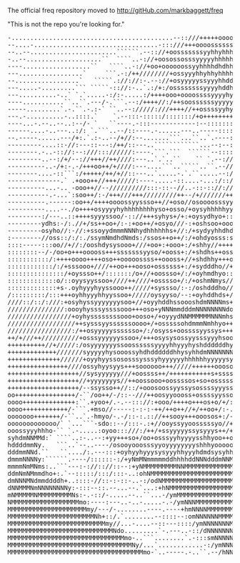 The official freq repository moved to http://gitHub.com/markbaggett/freq

"This is not the repo you're looking for."


<pre>-...........................................--::///+++++oooo+++/::---..........--.------------------
--....-.................................-:::///+++oooosssssssyyyyso+/--..-.....-.-------------------
--..--.......................``````.--:://+oosssssssyyhhyhhhyyyyyyyyyo/:-...-...--------------------
-..--....................``  ````..-://+oosossosssyyyyyhhhhhhhhhhdhhhhys/--.....--------------------
----..................``   ````..-://+oo+oooooossyyhhhhdhdhhhhhhhhhhhhhhyo:...-.--------------------
---.................`     ```.-:/++////////+ossyyyhhyhhyhhhhhhyhhhhhddhhdhs:--..--------------------
--.................`   `````.://://:-.--://+osyyyyyssyyyhhddhhyhhhhhhhhddddhs/----------------------
---.....-.........``` `````-:://:-..`.:/+:/ossssssssyyyyhddhhhhhhhhhhddddddhhyso/-------------------
---..........-..` `.`.....-:/:-.....:/++++ooo+oooossssyyyyhyhhhhhhhhdhdddddhyyyyys+:--.-------------
----...........``..``.---/-.```.--:/++++//:/++soossssssyyyyyhhhhhhhhhdhhhhdhysyyyyys/---------------
-----.........`.-.``.-.:-` ``..--://///:///++++//++ossssyyhyyyyssyyyyhhhddhhhyyssyhyy+--..----------
---.-..........-..::::.`    `.--:::-:::::/:::::::/+o+++++++++++ooosssysyyhhhhyyssyyyhho-------------
----...-.--..--..:--/- `   ``----.-:::------------:--:::::::////++oossssyhhhdhysssyyhhy/------------
------....-..---..:/: `.```..--/::----.-......---..-----::::/://+++ooossyhddddhsssyyyhhs:-----------
--.-----......---/+:.`.:-..--/+//:--.......```...``..`.----::://+++ososyyhdhddhhyyyyyydh/-----------
---------....::-//:---::---:/++/::---..````````````...--:--:::/++ooooosshhdddhddhyyyyydd/-----------
--------.-..-:://:--:///::://////:----.```.```  ``````--::::::/++ooooosyhdddddddhhyhhhdd+-----------
---------..--:/+/--://+++//++////:---..`.`..``    `` `.--:///:/+++oooosyhdhddddddyhhhhhdo-----------
----------..-/+:-.-/+++oo++/+////:---....```..`````..``.--////++++ooossyhdhddddddhhddhhd+-----------
--------....-::```:/+++++/++/+//::---..`.....-.`.``.....--:///+++++oosyhddhdmmddmdhdmdhh:-----------
--------------.` .+ooo++//+++/////:----.....-::....-...:/:://++++++oosyhdddmmmmdddddddhh:-----------
----------...-.. -ooo++//--//////////:::-::--//..-::-:://:///++/+++oosshdddmmmdddhdmmmdh+-----------
-----------.-...`:soo++/:-/+++///+++/////////++--/+///////+++++++++ossyhdddmmmmdddddmmmh/-----------
----------.------:oo++/++++oooossyyssso++//+oso//osoooosssyyyyssyssssyyhdmmmmmmmhddddmmh------------
----------....--./o++++osyyyyhyhhhhhhhhyso+osso/+oysyhhhhhyyyhyyyyyyhhhdmmNmmmmdhhdddmmy:-----------
---------:/---..::++++syyyssoo/-:://+++syhys+/+:+oysydhyo+::--:/+osyhhdmNmmmmdmdhyhdddmhoss+--------
---------ydhs:-/:.//+/ss++oo+/:-:+oo++/+osyo///-:+oshsoo+ooo+/+oooosyhdmNNmdddmmdyhhmmmmddmmh-------
---------osyho//:-//:+ssoyydmmmNNNhydhhhhhhs+//:/+sydyyhhdhdmhNhmmmdddmmNNmddmddhhhdmmmNNNNNm/------
:--------//oss::/:/:./ssymNmdhdNmds:/ssos++o++/:/+ohdyosss:shmmdyhdmNNNNNmhhmmdddydmmmNNNNNNh/------
::::-----:::oo//+//:/ooshdysysooo+///+oo+:+ooo+:/+shhy//++++oosssyhhhhdmmhyddddmmhdNdmmNNmmho:------
::::::::--/-/oo+o+++ooooss+++sssssssyyso/+ooss+:/+shdhs++osssyyyyyyssyhyssyhdmmNmmNNmmmmNmho/-------
:::::::::::/:++++oooo++++oso++ooooossss++oooss+//+shdhhy+++ooooooosysssoosyhdNNNNNNMNmmmmmy+:-------
::::::::::::/:/+sssooo+////++oo+++ooso+ossssss+:/+sydddho//+ooooooo+/+osyyhdmNNMNNNMNNNdmds:--------
:::::::::::::::/+oyssso++/:::::::/o+//+oossso+/:/+oyhmdhyo::://++////+oyhhdmNNNNmNNNMNNdmh:---------
:::::::::::::o/::oyysyyssoo+////++////+osssso+/:/+oshmNmys//::://///+osyhdmNNNNNmNNNMNNmN/----------
:::::::::::::+s-.oyhyyyhyyssooo++/////+syssso/:-:/oshdddho///:/++++osyyhddmNNNNmmNNNNmmNy-----------
/:::::::::/:::+++oyhhyyyhhyyssoo+/////oysyyso/--:+oyhddhds+//:/++oossyyhhdmmNNNmNMNNNNNy------------
////::/::/:///:+osyhyssyyyyyyysoo+//+oyyhddhssoooshdmNNNNms++///+osssyyyhhdmmNNdNNNNNmo-------------
///////////////:oooyhysssyssssooo+++oso+yNNNmmdddmNNNNNNNNdo++//++ossyyhyhhdmmmdMNNNd:--------------
/////////////////+oyhyssssssssooo+ooso+/+oyyydNNMMMMMMNNNmhsso++++osyyhhhhdmNNNmNNNm/---------------
//////////////////++sysssyyssssssoooo+/+osssssohdmmmNmhhyo+++sooooosyyhhhhmmNNNNmmy:----------------
/////////////////:/++osyyyyysssssso+/:/osyss+oossssyyssys++++ossoosssyhhhddmNNmNmo:-----------------
++/+///++//////////+osssyyyyyyssoo+/+++osysysossyysssyyyhsooos+oooossyhyddmmNNmNd/------------------
++++++++++//+/////:/osyyyyyyyssoossssssyyyyhhyyyhyshddddddhyhhyyssooosyhhdmmNNNNs------------------:
+++++++++++++///////syyyyyhysooossyhdhddddddhhysyhhdmNNNNNNNNNmhssoooyyhyhddNNNd/:--------::--:::-::
++++++++++++++//////+oyyhyyssososssysssyhyyyyyyhhhhhhyyyyysyyyyo+++ossyhdddmNNNs:--:::::::::::::::::
++++++++++++++++////ossyhyysyys+++soooooo+++/////++++++ooosooo+++o+osyyhdmmNNNh/::::::::::::::::::::
+++++++++++++++++++//sysyyyyyy///+oossss++/+++++++++++s+ssssooos++ooyhhdmmmmmdo/::::::::::::::::::::
+++++++++++++++++++//+yyyyyyys//++oossooo+oossssos+so+osssssoooo+o+ooyyhmNmNdo::::::::::::::::::::::
+++++++++++++++++++/--ssysso++//::/+ooosoossyyssysossssyyyss+/+/+++sosydmmmmhs+//:::::::::::::::::::
oo++++++++++++++++/-``/oo++/-/::--///++oosyyoooss+ossssyysso+///:+/ooohdmmdNNMNmmhs+/:::::::::::::::
oooo++++++++++++++:``.+yoo+/.-.--::://:+ooo/++++o+++os+o/+/:::::-::++sshmddmmNMMMMMNmhs+::::::::::::
oooo++++++++++++/-```.+mso//-----:-:-:-++/++o++//+/++oo+/:-..--/://+osyhmmNmmmNMMMMMMMMNdso++///////
ooooooo+++++++/-``..`.-hmyo/-.-/::-:.:://++sooy+++ooosos+:/--::/+//+oosdNMMMNNmmmNMMMMMMMMNNmmddddhy
ooooooooooooo/` `...```-sdo::--/:::-.:+//ooyssyyoosssssyo//+///ossoosshNMMMMMNNmmdmNMMMMMMMMMMMMMMMM
ooossyyyhhho-`` `.-.....:oyoo:::///:/++/+ssyyyyyssysyyys++/+:+/ooossyyNMMMMMMMMNmmmmNMMMMMMMMMMMMMMM
syhdmNNMMd:` ````..:-..--:+yy+++so+/oo+osssyyhyyyysshhyoo++o/+/ooosydNMMMMMMMMMMNmmNNNNMMMMMMMMMMMMM
hddddmmNy.   ```..`--..----/osooyooosssyyoyyyyyyyyshhhyooooooooyhdNMMMMMMMMMMMMMMNmmmMNNNMMMMMMMMMMM
dddmmNNd.``   ``..../:.---:::+oyhyyhyyysysyyyhhyyyhdmdsysyhhhmNMMMMMMMMMMMMMMMMMMMNmmNMMMNmNMMNNMMMM
dmmmNNNNy:``````.----/::::::-:/+yNmMNmmmmmddhhhhddNNNdddmNNMMMMMMMMMMMMMMMMMMMMMMMMNmmmmNNhshNMMNMMM
mmmmNmMNms:..```---:-://:://::--:+yNMMMMMMMMMNNMMMMMMMMMMMMMMMMMMMMMMMMMMMMMMMMMMMMMmhhhhhs//sdNMMMM
ddmNmNMmmdho+:.`--:::::/:::/:::-..:ohNMMMMMMMMMMMMMMMMMMMMMMMMMMMMMMMMMMMMMMMMMMMMMMds+os+o+/+oymMMM
dmNNNMNdmmddddh+..::::-//::-:-::-..-:/odNMMMMMMMMMMMMMMMMMMMMMMMMMMMMMMMMMMMMMMMMMMMmo/+oo++oo++ymMM
dNNMMMNmNNNNNNNNy:-:::--::.--...--.`...:+hNMMMMMMMMMMMMMMMMMMMMMMMMMMMMMMMMMMMMMMMMMMh//+o//+oo++sNM
mNMMMMMNMMMMMMMMMNs:-.-::/-.....--..``...-/ymMMMMMMMMMMMMMMMMMMMMMMMMMMMMMMMMMMMMMMMMN+:/o+//+so//sM
NMMMMMMMMMMMMMMMMMMmo:----:---..-..-.....-.-/ymNNNMMMMMMMMMMMMMMMMMMMMMMMMNMMMMMMMMMMNs-/oo/:/osoo/h
MMMMMMMMMMMMMMMMMMMMMmy/---/-........----.----+hmNNNNMMMMMMMMMMMMMMMMNNNNNNNNNNMMMMMMMN+:/o/::/oso+/
MMMMMMMMMMMMMMMMMMMMMMMNh+::/.`........--::::--:omNNNNNNMMMMMMMMNNNNNNNNNNNNNNNMMMMMMMMh//o:::::oso+
MMMMMMMMMMMMMMMMMMMMMMMMMMmy//...-....--::---::::/ymNNNNNNNMMMMMMNNNNNNNNNNNNNNNMMMMMMMN+://:-::/oso
MMMMMMMMMMMMMMMMMMMMMMMMMMMMNdo.........`-.---..-::/dNNNNNNNNMMMMMMNNNNNNNNNNNNNNMMMMMMMd://:-:::/+s
MMMMMMMMMMMMMMMMMMMMMMMMMMMMMMMmo-..```........`.-:::smNNNNNNNNMMMMMNNNNNNNNNNNNNNMMMMMMN+:/::-:::/+
MMMMMMMMMMMMMMMMMMMMMMMMMMMMMMMMMNy/...`............-:/ymNNNNNNNMMMMMMNNNNNNNNNNNNNNMMMMMh://:/:/::+
MMMMMMMMMMMMMMMMMMMMMMMMMMMMMMMMMMMMmo-`..-----.-..``.--/hNNNNNNNNMMMMMMNNNNNNNNNNNNNMMMMN+::/::::::
</pre>
